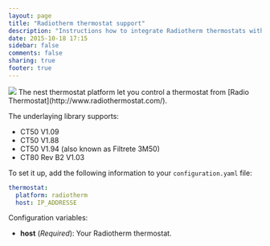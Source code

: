 ```yaml
---
layout: page
title: "Radiotherm thermostat support"
description: "Instructions how to integrate Radiotherm thermostats within Home Assistant."
date: 2015-10-18 17:15
sidebar: false
comments: false
sharing: true
footer: true
---
```


<img src='/images/supported_brands/radiotherm.png' class='brand pull-right' />
The nest thermostat platform let you control a thermostat from [Radio Thermostat](http://www.radiothermostat.com/).

The underlaying library supports:
- CT50 V1.09
- CT50 V1.88
- CT50 V1.94 (also known as Filtrete 3M50)
- CT80 Rev B2 V1.03

To set it up, add the following information to your `configuration.yaml` file:

```yaml
thermostat:
  platform: radiotherm
  host: IP_ADDRESSE
```

Configuration variables:

- **host** (*Required*): Your Radiotherm thermostat.

